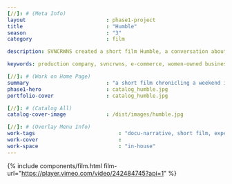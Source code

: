 ```yaml
---
[//]: # (Meta Info)
layout							: phase1-project
title							: "Humble"
season 							: "3"
category						: film

description: SVNCRWNS created a short film Humble, a conversation about culture, women + community.

keywords: production company, svncrwns, e-commerce, women-owned businesses, creative team, consulting, business operations, launch my brand, manage my brand, photography, videography, special projects

[//]: # (Work on Home Page)
summary                         : "a short film chronicling a weekend in Brooklyn with friends and discussions around black pop culture"
phase1-hero                     : catalog_humble.jpg
portfolio-cover					: catalog_humble.jpg

[//]: # (Catalog All)
catalog-cover-image				: /dist/images/humble.jpg

[//]: # (Overlay Menu Info)
work-tags 							: "docu-narrative, short film, experimental"
work-cover							:
work-space 							: "in-house"
---
```

{% include components/film.html film-url="https://player.vimeo.com/video/242484745?api=1" %}
